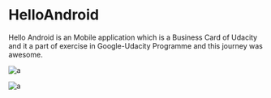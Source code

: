 # HelloAndroid

Hello Android is an Mobile application which is a Business Card of Udacity and it a part of exercise in Google-Udacity Programme and this journey was awesome.




![a](https://user-images.githubusercontent.com/25812257/37308839-2fb68204-2665-11e8-8cb8-bf7b5516c942.PNG)



![a](https://user-images.githubusercontent.com/25812257/37309009-97946fa8-2665-11e8-92ad-4d9a67a9c96e.PNG)

